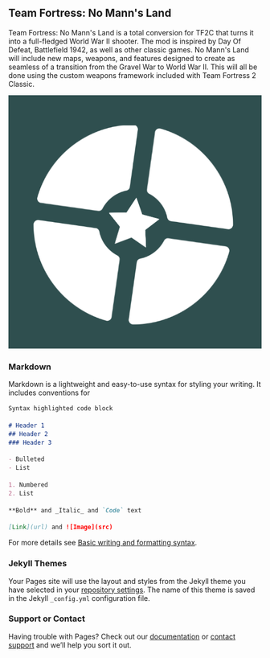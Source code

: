 ## Team Fortress: No Mann's Land

Team Fortress: No Mann's Land is a total conversion for TF2C that turns it into a full-fledged World War II shooter. The mod is inspired by Day Of Defeat, Battlefield 1942, as well as other classic games. No Mann's Land will include new maps, weapons, and features designed to create as seamless of a transition from the Gravel War to World War II. This will all be done using the custom weapons framework included with Team Fortress 2 Classic.

![Logo](/icon.png)

### Markdown

Markdown is a lightweight and easy-to-use syntax for styling your writing. It includes conventions for

```markdown
Syntax highlighted code block

# Header 1
## Header 2
### Header 3

- Bulleted
- List

1. Numbered
2. List

**Bold** and _Italic_ and `Code` text

[Link](url) and ![Image](src)
```

For more details see [Basic writing and formatting syntax](https://docs.github.com/en/github/writing-on-github/getting-started-with-writing-and-formatting-on-github/basic-writing-and-formatting-syntax).

### Jekyll Themes

Your Pages site will use the layout and styles from the Jekyll theme you have selected in your [repository settings](https://github.com/No-Manns-Land/NML-Website/settings/pages). The name of this theme is saved in the Jekyll `_config.yml` configuration file.

### Support or Contact

Having trouble with Pages? Check out our [documentation](https://docs.github.com/categories/github-pages-basics/) or [contact support](https://support.github.com/contact) and we’ll help you sort it out.
